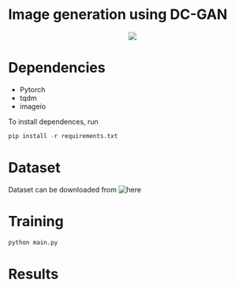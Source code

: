 # Image generation using DC-GAN
<p align="center"> 
<img src="https://user-images.githubusercontent.com/43647803/48879914-62abfb80-ee51-11e8-9963-b85ee0d6e940.png">
</p>


# Dependencies
* Pytorch   
* tqdm
* imageio


To install dependences, run
```python
pip install -r requirements.txt 
```
# Dataset
Dataset can be downloaded from ![here](https://pan.baidu.com/s/1eSifHcA)


# Training
```python
python main.py 
```

# Results




